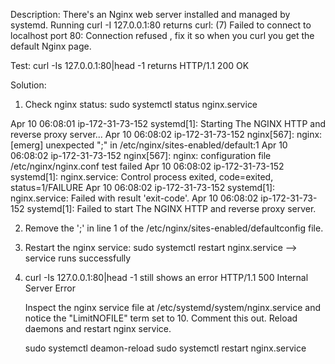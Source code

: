 Description: There's an Nginx web server installed and managed by systemd. Running curl -I 127.0.0.1:80 returns curl: (7) Failed to connect to localhost port 80: Connection refused , fix it so when you curl you get the default Nginx page.

Test: curl -Is 127.0.0.1:80|head -1 returns HTTP/1.1 200 OK

Solution: 

1. Check nginx status: sudo systemctl status nginx.service 

Apr 10 06:08:01 ip-172-31-73-152 systemd[1]: Starting The NGINX HTTP and reverse proxy server...
Apr 10 06:08:02 ip-172-31-73-152 nginx[567]: nginx: [emerg] unexpected ";" in /etc/nginx/sites-enabled/default:1
Apr 10 06:08:02 ip-172-31-73-152 nginx[567]: nginx: configuration file /etc/nginx/nginx.conf test failed
Apr 10 06:08:02 ip-172-31-73-152 systemd[1]: nginx.service: Control process exited, code=exited, status=1/FAILURE
Apr 10 06:08:02 ip-172-31-73-152 systemd[1]: nginx.service: Failed with result 'exit-code'.
Apr 10 06:08:02 ip-172-31-73-152 systemd[1]: Failed to start The NGINX HTTP and reverse proxy server.

2. Remove the ';' in line 1 of the /etc/nginx/sites-enabled/defaultconfig file. 



3. Restart the nginx service: sudo systemctl restart nginx.service --> service runs successfully 


4. curl -Is 127.0.0.1:80|head -1 still shows an error HTTP/1.1 500 Internal Server Error

   Inspect the nginx service file at /etc/systemd/system/nginx.service and notice the "LimitNOFILE" term set to 10.
   Comment this out. Reload daemons and restart nginx service. 


   sudo systemctl deamon-reload
   sudo systemctl restart nginx.service 
